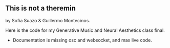 ## This is not a theremin
by Sofía Suazo & Guillermo Montecinos.

Here is the code for my Generative Music and Neural Aesthetics class final. 

* Documentation is missing osc and websocket, and max live code.
